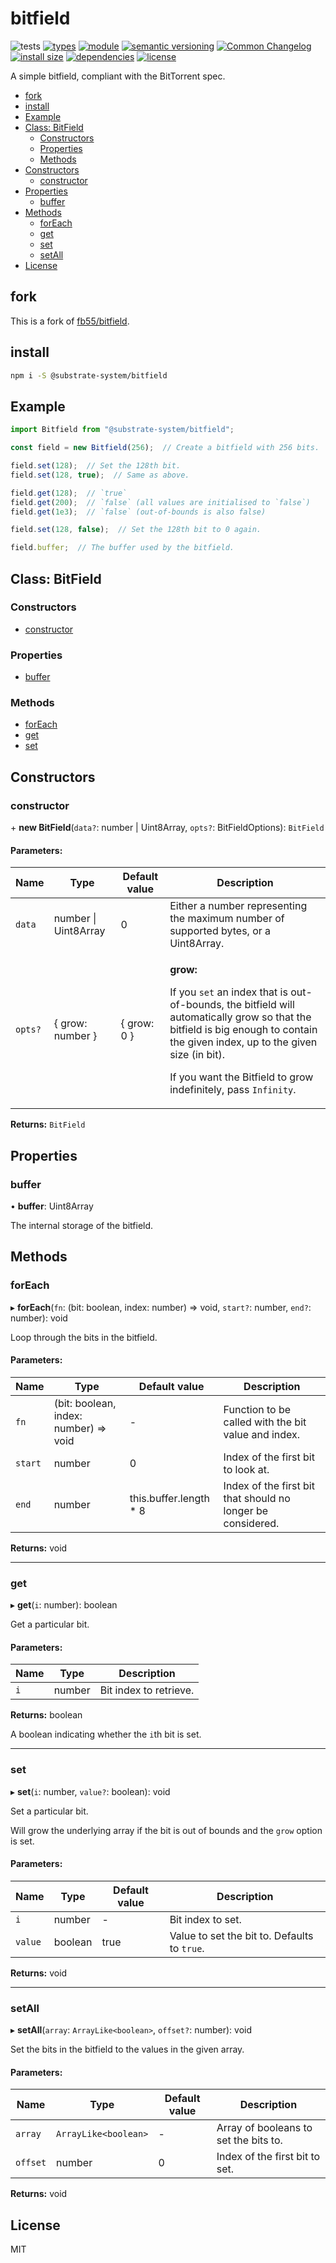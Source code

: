 # bitfield
![tests](https://github.com/substrate-system/bitfield/actions/workflows/nodejs.yml/badge.svg)
[![types](https://img.shields.io/npm/types/@substrate-system/bitfield?style=flat-square)](README.md)
[![module](https://img.shields.io/badge/module-ESM%2FCJS-blue?style=flat-square)](README.md)
[![semantic versioning](https://img.shields.io/badge/semver-2.0.0-blue?logo=semver&style=flat-square)](https://semver.org/)
[![Common Changelog](https://nichoth.github.io/badge/common-changelog.svg)](./CHANGELOG.md)
[![install size](https://flat.badgen.net/packagephobia/install/@substrate-system/bitfield)](https://packagephobia.com/result?p=@substrate-system/bitfield)
[![dependencies](https://img.shields.io/badge/dependencies-zero-brightgreen.svg?style=flat-square)](package.json)
[![license](https://img.shields.io/badge/license-MIT-brightgreen.svg?style=flat-square)](LICENSE)

A simple bitfield, compliant with the BitTorrent spec.

<!-- toc -->

- [fork](#fork)
- [install](#install)
- [Example](#example)
- [Class: BitField](#class-bitfield)
  * [Constructors](#constructors)
  * [Properties](#properties)
  * [Methods](#methods)
- [Constructors](#constructors-1)
  * [constructor](#constructor)
- [Properties](#properties-1)
  * [buffer](#buffer)
- [Methods](#methods-1)
  * [forEach](#foreach)
  * [get](#get)
  * [set](#set)
  * [setAll](#setall)
- [License](#license)

<!-- tocstop -->

## fork

This is a fork of [fb55/bitfield](https://github.com/fb55/bitfield).

## install

```sh
npm i -S @substrate-system/bitfield
```

## Example

```js
import Bitfield from "@substrate-system/bitfield";

const field = new Bitfield(256);  // Create a bitfield with 256 bits.

field.set(128);  // Set the 128th bit.
field.set(128, true);  // Same as above.

field.get(128);  // `true`
field.get(200);  // `false` (all values are initialised to `false`)
field.get(1e3);  // `false` (out-of-bounds is also false)

field.set(128, false);  // Set the 128th bit to 0 again.

field.buffer;  // The buffer used by the bitfield.
```

## Class: BitField

### Constructors

-   [constructor](#constructor)

### Properties

-   [buffer](#buffer)

### Methods

-   [forEach](#foreach)
-   [get](#get)
-   [set](#set)

## Constructors

### constructor

\+ **new BitField**(`data?`: number \| Uint8Array, `opts?`: BitFieldOptions): `BitField`

#### Parameters:

| Name    | Type                 | Default value | Description                                                                                                                                                                                                                                                       |
| ------- | -------------------- | ------------- | ----------------------------------------------------------------------------------------------------------------------------------------------------------------------------------------------------------------------------------------------------------------- |
| `data`  | number \| Uint8Array | 0             | Either a number representing the maximum number of supported bytes, or a Uint8Array.                                                                                                                                                                              |
| `opts?` | { grow: number }     | { grow: 0 }   | <p>**grow:**<p>If you `set` an index that is out-of-bounds, the bitfield will automatically grow so that the bitfield is big enough to contain the given index, up to the given size (in bit). <p>If you want the Bitfield to grow indefinitely, pass `Infinity`. |

**Returns:** `BitField`

## Properties

### buffer

• **buffer**: Uint8Array

The internal storage of the bitfield.

## Methods

### forEach

▸ **forEach**(`fn`: (bit: boolean, index: number) => void, `start?`: number, `end?`: number): void

Loop through the bits in the bitfield.

#### Parameters:

| Name    | Type                                  | Default value           | Description                                                 |
| ------- | ------------------------------------- | ----------------------- | ----------------------------------------------------------- |
| `fn`    | (bit: boolean, index: number) => void | -                       | Function to be called with the bit value and index.         |
| `start` | number                                | 0                       | Index of the first bit to look at.                          |
| `end`   | number                                | this.buffer.length \* 8 | Index of the first bit that should no longer be considered. |

**Returns:** void

---

### get

▸ **get**(`i`: number): boolean

Get a particular bit.

#### Parameters:

| Name | Type   | Description            |
| ---- | ------ | ---------------------- |
| `i`  | number | Bit index to retrieve. |

**Returns:** boolean

A boolean indicating whether the `i`th bit is set.

---

### set

▸ **set**(`i`: number, `value?`: boolean): void

Set a particular bit.

Will grow the underlying array if the bit is out of bounds and the `grow` option is set.

#### Parameters:

| Name    | Type    | Default value | Description                                  |
| ------- | ------- | ------------- | -------------------------------------------- |
| `i`     | number  | -             | Bit index to set.                            |
| `value` | boolean | true          | Value to set the bit to. Defaults to `true`. |

**Returns:** void

---

### setAll

▸ **setAll**(`array`: `ArrayLike<boolean>`, `offset?`: number): void

Set the bits in the bitfield to the values in the given array.

#### Parameters:

| Name     | Type                 | Default value | Description                           |
| -------- | -------------------- | ------------- | ------------------------------------- |
| `array`  | `ArrayLike<boolean>` | -             | Array of booleans to set the bits to. |
| `offset` | number               | 0             | Index of the first bit to set.        |

**Returns:** void

## License

MIT
